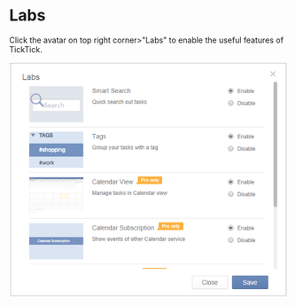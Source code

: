 # Labs
Click the avatar on top right corner>"Labs" to enable the useful features of TickTick.

![](../images/image1.10W.png)
